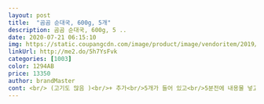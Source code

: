 ```yaml
---
layout: post 
title:  "곰곰 순대국, 600g, 5개" 
description: 곰곰 순대국, 600g, 5 ..
date: 2020-07-21 06:15:10 
img: https://static.coupangcdn.com/image/product/image/vendoritem/2019/08/22/5016395893/ecd85619-0afb-4a37-82d2-2656c250c71b.jpg 
linkUrl: http://me2.do/5h7YsFvk 
categories: [1003] 
color: 1294AB 
price: 13350 
author: brandMaster 
cont: <br/> (고기도 많음 )<br/>+ 추가<br/>5개가 들어 있고<br/>5분전에 내용물 넣고 끓여드시면 되네요<br/><br/>가격만! 생각하고 평소 곱창 잘드시는분들은 무난하게 드실것 같지만<br/>가끔 순대국 포장해와서 먹을때 조금씩 주면 그릇째 마시더라구요.<br/><br/>가성비 갑이라는거에 동의 어 보감^^;;;;;;<br/>간도 적당해서 간 안했어요.<br/><br/>갑자기 뉴스보다가  순대국이 먹고 싶은데<br/>건더기는 좀 질길거 같아서 순대 풀어진것만 좀 건져 줬는데 잘먹더라구요.<br/><br/>건더기도 생각보다 많아요.<br/><br/>국물이 뽀얗고 사골 우린것같지만, 돼지뼈를 우려낸듯해보이더라구요.<br/><br/>국물이 완전히 끓으면<br/>그 냄새 조차도 싫어하기 때문에, 안먹거든요.<br/><br/> 
---
```

 
